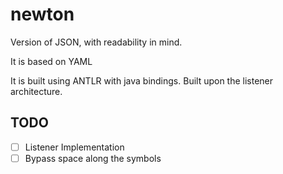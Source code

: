 # newton
Version of JSON, with readability in mind.

It is based on YAML

It is built using ANTLR with java bindings. Built upon the listener architecture.

## TODO
- [ ] Listener Implementation
- [ ] Bypass space along the symbols
